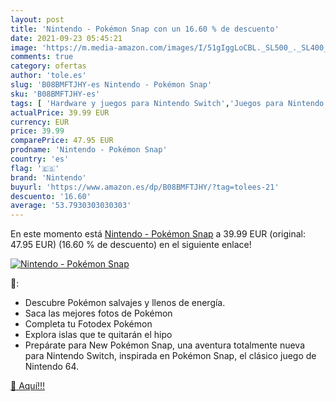 ```yaml
---
layout: post
title: 'Nintendo - Pokémon Snap con un 16.60 % de descuento'
date: 2021-09-23 05:45:21
image: 'https://m.media-amazon.com/images/I/51gIggLoCBL._SL500_._SL400_.jpg'
comments: true
category: ofertas
author: 'tole.es'
slug: 'B08BMFTJHY-es Nintendo - Pokémon Snap'
sku: 'B08BMFTJHY-es'
tags: [ 'Hardware y juegos para Nintendo Switch','Juegos para Nintendo Switch','Videojuegos','nintendo', ]
actualPrice: 39.99 EUR
currency: EUR
price: 39.99
comparePrice: 47.95 EUR
prodname: 'Nintendo - Pokémon Snap'
country: 'es'
flag: '🇪🇸'
brand: 'Nintendo'
buyurl: 'https://www.amazon.es/dp/B08BMFTJHY/?tag=tolees-21'
descuento: '16.60'
average: '53.7930303030303'
---
```


En este momento está [Nintendo - Pokémon Snap](https://www.amazon.es/dp/B08BMFTJHY/?tag=tolees-21) a 39.99 EUR (original: 47.95 EUR) (16.60 %  de descuento) en el siguiente enlace!

[![Nintendo - Pokémon Snap](https://m.media-amazon.com/images/I/51gIggLoCBL._SL500_._SL400_.jpg)](https://www.amazon.es/dp/B08BMFTJHY/?tag=tolees-21)

🔎:

- Descubre Pokémon salvajes y llenos de energía.
- Saca las mejores fotos de Pokémon
- Completa tu Fotodex Pokémon
- Explora islas que te quitarán el hipo
- Prepárate para New Pokémon Snap, una aventura totalmente nueva para Nintendo Switch, inspirada en Pokémon Snap, el clásico juego de Nintendo 64.

[🛒 Aquí!!!](https://www.amazon.es/dp/B08BMFTJHY/?tag=tolees-21)
